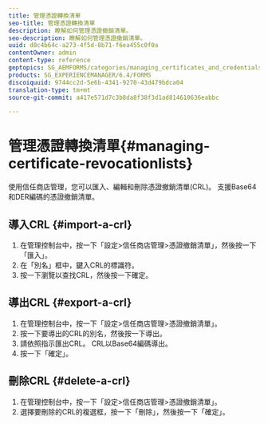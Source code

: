 ```yaml
---
title: 管理憑證轉換清單
seo-title: 管理憑證轉換清單
description: 瞭解如何管理憑證撤銷清單。
seo-description: 瞭解如何管理憑證撤銷清單。
uuid: d8c4b64c-a273-4f5d-8b71-f6ea455c0f0a
contentOwner: admin
content-type: reference
geptopics: SG_AEMFORMS/categories/managing_certificates_and_credentials
products: SG_EXPERIENCEMANAGER/6.4/FORMS
discoiquuid: 9744cc2d-5e6b-4341-9270-43d479bdca04
translation-type: tm+mt
source-git-commit: a417e571d7c3b8da8f38f3d1ad814610636eabbc

---
```



# 管理憑證轉換清單{#managing-certificate-revocationlists}

使用信任商店管理，您可以匯入、編輯和刪除憑證撤銷清單(CRL)。 支援Base64和DER編碼的憑證撤銷清單。

## 導入CRL {#import-a-crl}

1. 在管理控制台中，按一下「設定>信任商店管理>憑證撤銷清單」，然後按一下「匯入」。
1. 在「別名」框中，鍵入CRL的標識符。
1. 按一下瀏覽以查找CRL，然後按一下確定。

## 導出CRL {#export-a-crl}

1. 在管理控制台中，按一下「設定>信任商店管理>憑證撤銷清單」。
1. 按一下要導出的CRL的別名，然後按一下導出。
1. 請依照指示匯出CRL。 CRL以Base64編碼導出。
1. 按一下「確定」。

## 刪除CRL {#delete-a-crl}

1. 在管理控制台中，按一下「設定>信任商店管理>憑證撤銷清單」。
1. 選擇要刪除的CRL的複選框，按一下「刪除」，然後按一下「確定」。

